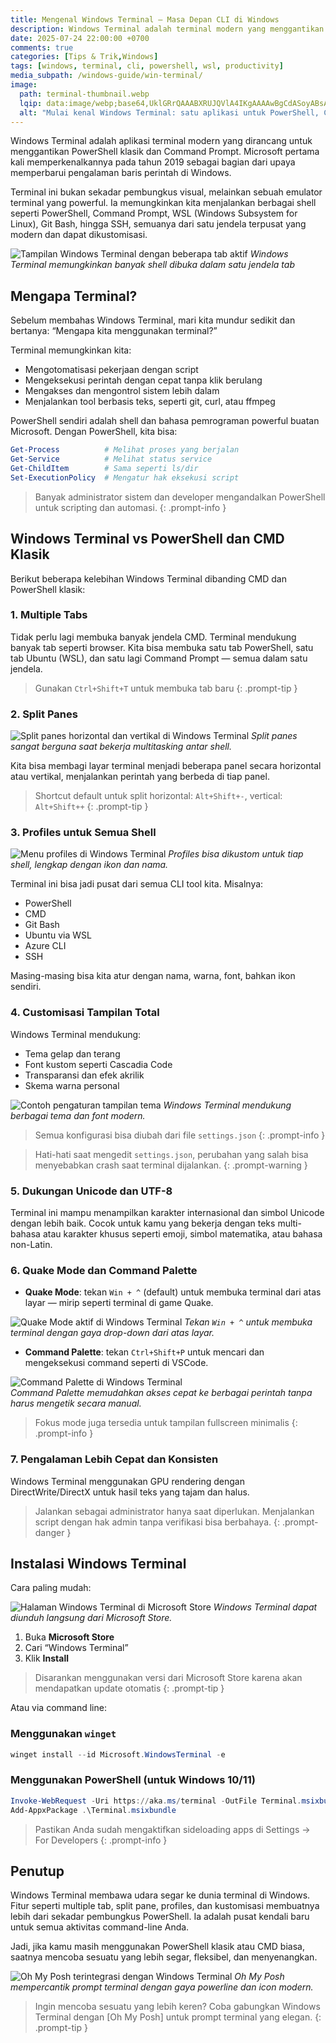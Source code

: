 ```yaml
---
title: Mengenal Windows Terminal — Masa Depan CLI di Windows
description: Windows Terminal adalah terminal modern yang menggantikan CMD dan PowerShell klasik. Pelajari fitur-fitur utamanya dan kenapa ini wajib dicoba oleh pengguna Windows.
date: 2025-07-24 22:00:00 +0700
comments: true
categories: [Tips & Trik,Windows]
tags: [windows, terminal, cli, powershell, wsl, productivity]
media_subpath: /windows-guide/win-terminal/
image:
  path: terminal-thumbnail.webp
  lqip: data:image/webp;base64,UklGRrQAAABXRUJQVlA4IKgAAAAwBgCdASoyABsAP6HC2V86Mq0lLBqsy0A0CWwAvvxOVhw/o+TLbKZB7IW04KGPnGq5S6YqTNgs8Oj+AP68ckjgsjgnwSCsOgfPASiqixN8/Xt86VGtWI6ax    +bFjdG0tbRYeplPLq7p3FPHAZT1dG0ROcweM20PMP1wLZSs0JXwYAyJ1Otnr46vdK5RtI7gPS86/Vc1q0Z6ZagqYGoaHPwuJM3bnB4fgAA=
  alt: "Mulai kenal Windows Terminal: satu aplikasi untuk PowerShell, CMD, WSL, dan lebih banyak lagi."
---
```


Windows Terminal adalah aplikasi terminal modern yang dirancang untuk menggantikan PowerShell klasik dan Command Prompt. Microsoft pertama kali memperkenalkannya pada tahun 2019 sebagai bagian dari upaya memperbarui pengalaman baris perintah di Windows.

Terminal ini bukan sekadar pembungkus visual, melainkan sebuah emulator terminal yang powerful. Ia memungkinkan kita menjalankan berbagai shell seperti PowerShell, Command Prompt, WSL (Windows Subsystem for Linux), Git Bash, hingga SSH, semuanya dari satu jendela terpusat yang modern dan dapat dikustomisasi.

![Tampilan Windows Terminal dengan beberapa tab aktif](windows-terminal-tabs.png)
*Windows Terminal memungkinkan banyak shell dibuka dalam satu jendela tab*

## Mengapa Terminal?

Sebelum membahas Windows Terminal, mari kita mundur sedikit dan bertanya: “Mengapa kita menggunakan terminal?”

Terminal memungkinkan kita:

* Mengotomatisasi pekerjaan dengan script
* Mengeksekusi perintah dengan cepat tanpa klik berulang
* Mengakses dan mengontrol sistem lebih dalam
* Menjalankan tool berbasis teks, seperti git, curl, atau ffmpeg

PowerShell sendiri adalah shell dan bahasa pemrograman powerful buatan Microsoft. Dengan PowerShell, kita bisa:

```powershell
Get-Process          # Melihat proses yang berjalan
Get-Service          # Melihat status service
Get-ChildItem        # Sama seperti ls/dir
Set-ExecutionPolicy  # Mengatur hak eksekusi script
```

> Banyak administrator sistem dan developer mengandalkan PowerShell untuk scripting dan automasi.
{: .prompt-info }

## Windows Terminal vs PowerShell dan CMD Klasik

Berikut beberapa kelebihan Windows Terminal dibanding CMD dan PowerShell klasik:

### 1. **Multiple Tabs**

Tidak perlu lagi membuka banyak jendela CMD. Terminal mendukung banyak tab seperti browser. Kita bisa membuka satu tab PowerShell, satu tab Ubuntu (WSL), dan satu lagi Command Prompt — semua dalam satu jendela.

> Gunakan `Ctrl+Shift+T` untuk membuka tab baru
{: .prompt-tip }

### 2. **Split Panes**

![Split panes horizontal dan vertikal di Windows Terminal](windows-terminal-split-panes.png)
*Split panes sangat berguna saat bekerja multitasking antar shell.*


Kita bisa membagi layar terminal menjadi beberapa panel secara horizontal atau vertikal, menjalankan perintah yang berbeda di tiap panel.

> Shortcut default untuk split horizontal: `Alt+Shift+-`, vertical: `Alt+Shift++`
{: .prompt-tip }

### 3. **Profiles untuk Semua Shell**

![Menu profiles di Windows Terminal](windows-terminal-profiles.png)
*Profiles bisa dikustom untuk tiap shell, lengkap dengan ikon dan nama.*

Terminal ini bisa jadi pusat dari semua CLI tool kita. Misalnya:

* PowerShell
* CMD
* Git Bash
* Ubuntu via WSL
* Azure CLI
* SSH

Masing-masing bisa kita atur dengan nama, warna, font, bahkan ikon sendiri.

### 4. **Customisasi Tampilan Total**

Windows Terminal mendukung:

* Tema gelap dan terang
* Font kustom seperti Cascadia Code
* Transparansi dan efek akrilik
* Skema warna personal

![Contoh pengaturan tampilan tema](windows-terminal-themes.png)
*Windows Terminal mendukung berbagai tema dan font modern.*

> Semua konfigurasi bisa diubah dari file `settings.json`
{: .prompt-info }

> Hati-hati saat mengedit `settings.json`, perubahan yang salah bisa menyebabkan crash saat terminal dijalankan.
{: .prompt-warning }

### 5. **Dukungan Unicode dan UTF-8**

Terminal ini mampu menampilkan karakter internasional dan simbol Unicode dengan lebih baik. Cocok untuk kamu yang bekerja dengan teks multi-bahasa atau karakter khusus seperti emoji, simbol matematika, atau bahasa non-Latin.

### 6. **Quake Mode dan Command Palette**

* **Quake Mode**: tekan `Win + ^` (default) untuk membuka terminal dari atas layar — mirip seperti terminal di game Quake.

![Quake Mode aktif di Windows Terminal](windows-terminal-quake.png)
*Tekan `Win + ^` untuk membuka terminal dengan gaya drop-down dari atas layar.*

* **Command Palette**: tekan `Ctrl+Shift+P` untuk mencari dan mengeksekusi command seperti di VSCode.

![Command Palette di Windows Terminal](windows-terminal-command.png)  
*Command Palette memudahkan akses cepat ke berbagai perintah tanpa harus mengetik secara manual.*

> Fokus mode juga tersedia untuk tampilan fullscreen minimalis
{: .prompt-info }

### 7. **Pengalaman Lebih Cepat dan Konsisten**

Windows Terminal menggunakan GPU rendering dengan DirectWrite/DirectX untuk hasil teks yang tajam dan halus.

> Jalankan sebagai administrator hanya saat diperlukan. Menjalankan script dengan hak admin tanpa verifikasi bisa berbahaya.
{: .prompt-danger }

## Instalasi Windows Terminal

Cara paling mudah:

![Halaman Windows Terminal di Microsoft Store](terminal-store.png)
*Windows Terminal dapat diunduh langsung dari Microsoft Store.*

1. Buka **Microsoft Store**
2. Cari “Windows Terminal”
3. Klik **Install**

> Disarankan menggunakan versi dari Microsoft Store karena akan mendapatkan update otomatis
{: .prompt-tip }

Atau via command line:

### Menggunakan `winget`

```powershell
winget install --id Microsoft.WindowsTerminal -e
```

### Menggunakan PowerShell (untuk Windows 10/11)

```powershell
Invoke-WebRequest -Uri https://aka.ms/terminal -OutFile Terminal.msixbundle
Add-AppxPackage .\Terminal.msixbundle
```

> Pastikan Anda sudah mengaktifkan sideloading apps di Settings → For Developers
{: .prompt-info }

## Penutup

Windows Terminal membawa udara segar ke dunia terminal di Windows. Fitur seperti multiple tab, split pane, profiles, dan kustomisasi membuatnya lebih dari sekadar pembungkus PowerShell. Ia adalah pusat kendali baru untuk semua aktivitas command-line Anda.

Jadi, jika kamu masih menggunakan PowerShell klasik atau CMD biasa, saatnya mencoba sesuatu yang lebih segar, fleksibel, dan menyenangkan.

![Oh My Posh terintegrasi dengan Windows Terminal](power-shell-cstm.png)
*Oh My Posh mempercantik prompt terminal dengan gaya powerline dan icon modern.*

> Ingin mencoba sesuatu yang lebih keren? Coba gabungkan Windows Terminal dengan \[Oh My Posh] untuk prompt terminal yang elegan.
{: .prompt-tip }
